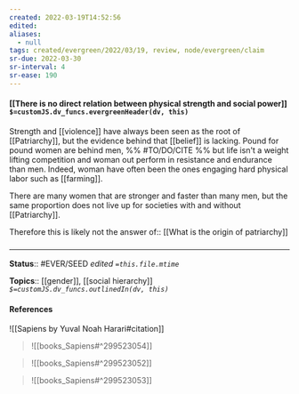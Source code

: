 ```yaml
---
created: 2022-03-19T14:52:56 
edited: 
aliases:
  - null
tags: created/evergreen/2022/03/19, review, node/evergreen/claim
sr-due: 2022-03-30
sr-interval: 4
sr-ease: 190
---
```


#### [[There is no direct relation between physical strength and social power]] `$=customJS.dv_funcs.evergreenHeader(dv, this)`

Strength and [[violence]] have always been seen as the root of [[Patriarchy]], 
but the evidence behind that [[belief]] is lacking.
Pound for pound women are behind men, 
%% #TO/DO/CITE %% 
but life isn't a weight lifting competition and woman out perform in resistance and endurance than men.
Indeed, woman have often been the ones engaging hard physical labor such as [[farming]].

There are many women that are stronger and faster than many men, 
but the same proportion does not live up for societies with and without [[Patriarchy]].

Therefore this is likely not the
answer of:: [[What is the origin of patriarchy]]

### <hr class="footnote"/>

**Status**:: #EVER/SEED 
*edited `=this.file.mtime`*

**Topics**:: [[gender]], [[social hierarchy]]
*`$=customJS.dv_funcs.outlinedIn(dv, this)`*

#### References

![[Sapiens by Yuval Noah Harari#citation]]

> ![[books_Sapiens#^299523054]]

> ![[books_Sapiens#^299523052]]

> ![[books_Sapiens#^299523053]]
